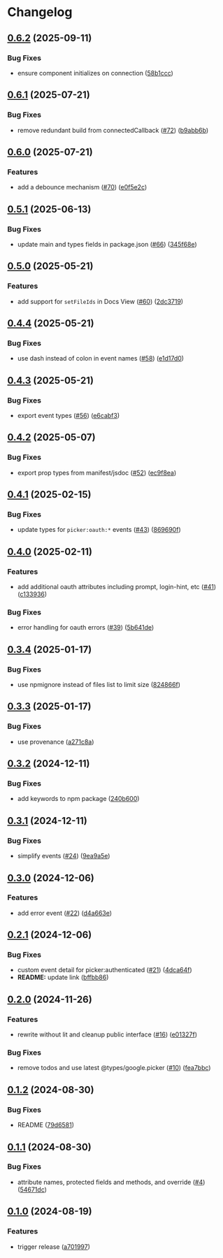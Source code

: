 # Changelog

## [0.6.2](https://github.com/googleworkspace/drive-picker-element/compare/v0.6.1...v0.6.2) (2025-09-11)


### Bug Fixes

* ensure component initializes on connection ([58b1ccc](https://github.com/googleworkspace/drive-picker-element/commit/58b1ccc4028d07b297a87f69405303c6d6a71032))

## [0.6.1](https://github.com/googleworkspace/drive-picker-element/compare/v0.6.0...v0.6.1) (2025-07-21)


### Bug Fixes

* remove redundant build from connectedCallback ([#72](https://github.com/googleworkspace/drive-picker-element/issues/72)) ([b9abb6b](https://github.com/googleworkspace/drive-picker-element/commit/b9abb6b37437abaaa5785afe7c81ff90f661efe7))

## [0.6.0](https://github.com/googleworkspace/drive-picker-element/compare/v0.5.1...v0.6.0) (2025-07-21)


### Features

* add a debounce mechanism ([#70](https://github.com/googleworkspace/drive-picker-element/issues/70)) ([e0f5e2c](https://github.com/googleworkspace/drive-picker-element/commit/e0f5e2c47465b558d36e81c1d7c10aeb86a9bb57))

## [0.5.1](https://github.com/googleworkspace/drive-picker-element/compare/v0.5.0...v0.5.1) (2025-06-13)


### Bug Fixes

* update main and types fields in package.json ([#66](https://github.com/googleworkspace/drive-picker-element/issues/66)) ([345f68e](https://github.com/googleworkspace/drive-picker-element/commit/345f68e21038d9428b24b65b5e2ed5276e0e4a41))

## [0.5.0](https://github.com/googleworkspace/drive-picker-element/compare/v0.4.4...v0.5.0) (2025-05-21)


### Features

* add support for `setFileIds` in Docs View ([#60](https://github.com/googleworkspace/drive-picker-element/issues/60)) ([2dc3719](https://github.com/googleworkspace/drive-picker-element/commit/2dc37190edb28245de9aac7fa308c54bf53ce7fe))

## [0.4.4](https://github.com/googleworkspace/drive-picker-element/compare/v0.4.3...v0.4.4) (2025-05-21)


### Bug Fixes

* use dash instead of colon in event names ([#58](https://github.com/googleworkspace/drive-picker-element/issues/58)) ([e1d17d0](https://github.com/googleworkspace/drive-picker-element/commit/e1d17d02ba86b662bce0477a7a626b72d2f3bcc0))

## [0.4.3](https://github.com/googleworkspace/drive-picker-element/compare/v0.4.2...v0.4.3) (2025-05-21)


### Bug Fixes

* export event types ([#56](https://github.com/googleworkspace/drive-picker-element/issues/56)) ([e6cabf3](https://github.com/googleworkspace/drive-picker-element/commit/e6cabf3ac806b0523c0a1e3478a0932a6fa7e33a))

## [0.4.2](https://github.com/googleworkspace/drive-picker-element/compare/v0.4.1...v0.4.2) (2025-05-07)


### Bug Fixes

* export prop types from manifest/jsdoc ([#52](https://github.com/googleworkspace/drive-picker-element/issues/52)) ([ec9f8ea](https://github.com/googleworkspace/drive-picker-element/commit/ec9f8ea55ea3a101957f25604b1de993fc8bfb47))

## [0.4.1](https://github.com/googleworkspace/drive-picker-element/compare/v0.4.0...v0.4.1) (2025-02-15)


### Bug Fixes

* update types for `picker:oauth:*` events ([#43](https://github.com/googleworkspace/drive-picker-element/issues/43)) ([869690f](https://github.com/googleworkspace/drive-picker-element/commit/869690f518daf05e8def184f1746486781354b4f))

## [0.4.0](https://github.com/googleworkspace/drive-picker-element/compare/v0.3.4...v0.4.0) (2025-02-11)


### Features

* add additional oauth attributes including prompt, login-hint, etc ([#41](https://github.com/googleworkspace/drive-picker-element/issues/41)) ([c133936](https://github.com/googleworkspace/drive-picker-element/commit/c133936b5b0de9bc9ebaebb9a945d1513b767690))


### Bug Fixes

* error handling for oauth errors ([#39](https://github.com/googleworkspace/drive-picker-element/issues/39)) ([5b641de](https://github.com/googleworkspace/drive-picker-element/commit/5b641dea41e5dd788c7205237c7b1cc3d233e905))

## [0.3.4](https://github.com/googleworkspace/drive-picker-element/compare/v0.3.3...v0.3.4) (2025-01-17)


### Bug Fixes

* use npmignore instead of files list to limit size ([824866f](https://github.com/googleworkspace/drive-picker-element/commit/824866f19e1c56f056fa58e5cfe3a76488573696))

## [0.3.3](https://github.com/googleworkspace/drive-picker-element/compare/v0.3.2...v0.3.3) (2025-01-17)


### Bug Fixes

* use provenance ([a271c8a](https://github.com/googleworkspace/drive-picker-element/commit/a271c8aa519db3f11659c8172faf6650a81d271b))

## [0.3.2](https://github.com/googleworkspace/drive-picker-element/compare/v0.3.1...v0.3.2) (2024-12-11)


### Bug Fixes

* add keywords to npm package ([240b600](https://github.com/googleworkspace/drive-picker-element/commit/240b60035f2996bd4097f723566812a0a77f6fe7))

## [0.3.1](https://github.com/googleworkspace/drive-picker-element/compare/v0.3.0...v0.3.1) (2024-12-11)


### Bug Fixes

* simplify events ([#24](https://github.com/googleworkspace/drive-picker-element/issues/24)) ([9ea9a5e](https://github.com/googleworkspace/drive-picker-element/commit/9ea9a5e1d7387e763ebd98e17c2383ace9827eca))

## [0.3.0](https://github.com/googleworkspace/drive-picker-element/compare/v0.2.1...v0.3.0) (2024-12-06)


### Features

* add error event ([#22](https://github.com/googleworkspace/drive-picker-element/issues/22)) ([d4a663e](https://github.com/googleworkspace/drive-picker-element/commit/d4a663e90855a44126a8b8804c28334aa3d343da))

## [0.2.1](https://github.com/googleworkspace/drive-picker-element/compare/v0.2.0...v0.2.1) (2024-12-06)


### Bug Fixes

* custom event detail for picker:authenticated ([#21](https://github.com/googleworkspace/drive-picker-element/issues/21)) ([4dca64f](https://github.com/googleworkspace/drive-picker-element/commit/4dca64f3e5355d498ac43408225ec88b4e645d9a))
* **README:** update link ([bffbb86](https://github.com/googleworkspace/drive-picker-element/commit/bffbb867615d6a4ecef70dffc916d80e5319b0aa))

## [0.2.0](https://github.com/googleworkspace/drive-picker-element/compare/v0.1.2...v0.2.0) (2024-11-26)


### Features

* rewrite without lit and cleanup public interface ([#16](https://github.com/googleworkspace/drive-picker-element/issues/16)) ([e01327f](https://github.com/googleworkspace/drive-picker-element/commit/e01327f938d648e97c468e9ff3dcc81968283dd6))


### Bug Fixes

* remove todos and use latest @types/google.picker ([#10](https://github.com/googleworkspace/drive-picker-element/issues/10)) ([fea7bbc](https://github.com/googleworkspace/drive-picker-element/commit/fea7bbcc118f1f1fe3a890243778609521860142))

## [0.1.2](https://github.com/googleworkspace/drive-picker-element/compare/v0.1.1...v0.1.2) (2024-08-30)


### Bug Fixes

* README ([79d6581](https://github.com/googleworkspace/drive-picker-element/commit/79d6581684ef05c643be993b5121fe290d07493c))

## [0.1.1](https://github.com/googleworkspace/drive-picker-element/compare/v0.1.0...v0.1.1) (2024-08-30)


### Bug Fixes

* attribute names, protected fields and methods, and override ([#4](https://github.com/googleworkspace/drive-picker-element/issues/4)) ([54671dc](https://github.com/googleworkspace/drive-picker-element/commit/54671dc2a4765b8ddd276d2094d1a4404214a717))

## [0.1.0](https://github.com/googleworkspace/drive-picker-element/compare/v0.0.0...v0.1.0) (2024-08-19)


### Features

* trigger release ([a701997](https://github.com/googleworkspace/drive-picker-element/commit/a701997332141cf446b7c4eda553f0bca6ab028d))
